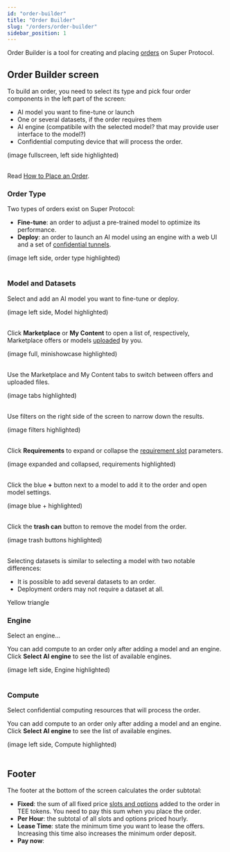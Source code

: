 ```yaml
---
id: "order-builder"
title: "Order Builder"
slug: "/orders/order-builder"
sidebar_position: 1
---
```


Order Builder is a tool for creating and placing [orders](/developers/fundamentals/orders) on Super Protocol.

## Order Builder screen

To build an order, you need to select its type and pick four order components in the left part of the screen:

- AI model you want to fine-tune or launch
- One or several datasets, if the order requires them
- AI engine (compatibile with the selected model? that may provide user interface to the model?)
- Confidential computing device that will process the order.

(image fullscreen, left side highlighted)
<br/>
<br/>

Read [How to Place an Order](/ai-marketplace/guides/guide-place-order).

### Order Type

Two types of orders exist on Super Protocol:

- **Fine-tune**: an order to adjust a pre-trained model to optimize its performance.
- **Deploy**: an order to launch an AI model using an engine with a web UI and a set of [confidential tunnels](/developers/fundamentals/tunnels).

(image left side, order type highlighted)
<br/>
<br/>

### Model and Datasets

Select and add an AI model you want to fine-tune or deploy.

(image left side, Model highlighted)
<br/>
<br/>

Click **Marketplace** or **My Content** to open a list of, respectively, Marketplace offers or models [uploaded](/ai-marketplace/guides/guide-upload) by you.

(image full, minishowcase highlighted)
<br/>
<br/>

Use the Marketplace and My Content tabs to switch between offers and uploaded files.

(image tabs highlighted)
<br/>
<br/>

Use filters on the right side of the screen to narrow down the results.

(image filters highlighted)
<br/>
<br/>

Click **Requirements** to expand or collapse the [requirement slot](/developers/fundamentals/slots/#requirements) parameters.

(image expanded and collapsed, requirements highlighted)
<br/>
<br/>

Click the blue **+** button next to a model to add it to the order and open model settings.

(image blue + highlighted)
<br/>
<br/>

Click the **trash can** button to remove the model from the order.

(image trash buttons highlighted)
<br/>
<br/>

Selecting datasets is similar to selecting a model with two notable differences:

- It is possible to add several datasets to an order.
- Deployment orders may not require a dataset at all.

Yellow triangle

### Engine

Select an engine...

You can add compute to an order only after adding a model and an engine. Click **Select AI engine** to see the list of available engines.

(image left side, Engine highlighted)
<br/>
<br/>

### Compute

Select confidential computing resources that will process the order.

You can add compute to an order only after adding a model and an engine. Click **Select AI engine** to see the list of available engines.

(image left side, Compute highlighted)
<br/>
<br/>

## Footer

The footer at the bottom of the screen calculates the order subtotal:

- **Fixed**: the sum of all fixed price [slots and options](/developers/fundamentals/slots) added to the order in TEE tokens. You need to pay this sum when you place the order.
- **Per Hour**: the subtotal of all slots and options priced hourly.
- **Lease Time**: state the minimum time you want to lease the offers. Increasing this time also increases the minimum order deposit.
- **Pay now**: 